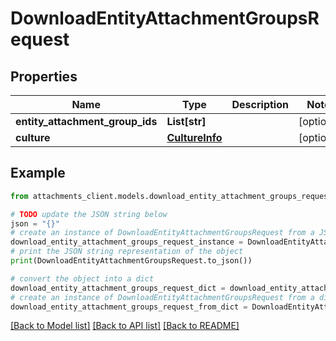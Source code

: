 # DownloadEntityAttachmentGroupsRequest


## Properties

Name | Type | Description | Notes
------------ | ------------- | ------------- | -------------
**entity_attachment_group_ids** | **List[str]** |  | [optional] 
**culture** | [**CultureInfo**](CultureInfo.md) |  | [optional] 

## Example

```python
from attachments_client.models.download_entity_attachment_groups_request import DownloadEntityAttachmentGroupsRequest

# TODO update the JSON string below
json = "{}"
# create an instance of DownloadEntityAttachmentGroupsRequest from a JSON string
download_entity_attachment_groups_request_instance = DownloadEntityAttachmentGroupsRequest.from_json(json)
# print the JSON string representation of the object
print(DownloadEntityAttachmentGroupsRequest.to_json())

# convert the object into a dict
download_entity_attachment_groups_request_dict = download_entity_attachment_groups_request_instance.to_dict()
# create an instance of DownloadEntityAttachmentGroupsRequest from a dict
download_entity_attachment_groups_request_from_dict = DownloadEntityAttachmentGroupsRequest.from_dict(download_entity_attachment_groups_request_dict)
```
[[Back to Model list]](../README.md#documentation-for-models) [[Back to API list]](../README.md#documentation-for-api-endpoints) [[Back to README]](../README.md)


